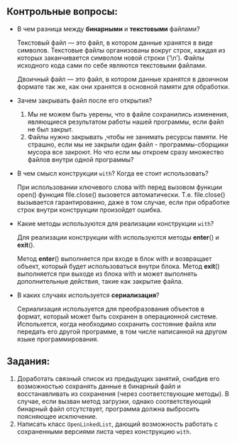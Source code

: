 ## Контрольные вопросы:
- В чем разница между __бинарными__ и __текстовыми__ файлами?

  Текстовый файл — это файл, в котором данные хранятся в виде символов. Текстовые файлы организованы вокруг строк, каждая из которых заканчивается символом новой строки (‘\n’). Файлы исходного кода сами по себе являются текстовыми файлами.

  Двоичный файл — это файл, в котором данные хранятся в двоичном формате так же, как они хранятся в основной памяти для обработки.
  
- Зачем закрывать файл после его открытия?

  1. Мы не можем быть уерены, что в файле сохранились изменения, являющиеся результатом работы нашей программы, если файл не был закрыт.
  2. Файлы нужно закрывать ,чтобы не занимать ресурсы памяти. Не страшно, если мы не закрыли один файл - программы-сборщики мусора все закроют. Но что если мы откроем сразу множество файлов внутри одной программы?
     
- В чем смысл конструкции `with`? Когда ее стоит использовать?

  При использовании ключевого слова with перед вызовом функции open() функция file.close() вызовется автоматически. Т.е. file.close() вызывается гарантированно, даже в том случае, если при обработке строк внутри конструкции произойдет ошибка.
  
  
- Какие методы используются для реализации конструкции `with`?

  Для реализации конструкции with используются методы __enter__() и __exit__().

  Метод __enter__() выполняется при входе в блок with и возвращает объект, который будет использоваться внутри блока.
  Метод __exit__() выполняется при выходе из блока with и может выполнять дополнительные действия, такие как закрытие файла.
  
- В каких случаях используется __сериализация__?

  Сериализация используется для преобразования объектов в формат, который может быть сохранен в операционной системе. Испольхется, когда необходимо сохранить состояние файла или передать его другой программе, в том числе написанной на другом языке программирования.

## Задания:
1) Доработать связный список из предыдущих занятий, снабдив его 
возможностью сохранять данные в бинарный файл и восстанавливать 
из сохранения (через соответствующие методы). В случае, если 
вызван метод загрузки, однако соответствующий бинарный файл 
отсутствует, программа должна выбросить поясняющее исключение.
2) Написать класс `OpenLinkedList`, дающий возможность работать с сохраненными версиями листа через конструкцию `with`.
